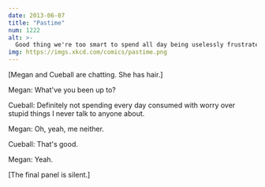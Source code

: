 ```yaml
---
date: 2013-06-07
title: "Pastime"
num: 1222
alt: >-
  Good thing we're too smart to spend all day being uselessly frustrated with ourselves. I mean, that'd be a hell of a waste, right?
img: https://imgs.xkcd.com/comics/pastime.png
---
```

[Megan and Cueball are chatting. She has hair.]

Megan: What've you been up to?

Cueball: Definitely not spending every day consumed with worry over stupid things I never talk to anyone about.

Megan: Oh, yeah, me neither.

Cueball: That's good.

Megan: Yeah.

[The final panel is silent.]